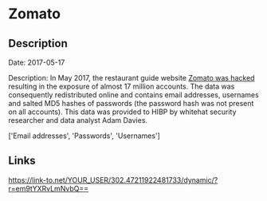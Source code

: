 # Zomato

## Description

Date: 2017-05-17

Description:
In May 2017, the restaurant guide website <a href="https://www.hackread.com/zomato-hacked-17-million-accounts-sold-on-dark-web/" target="_blank" rel="noopener">Zomato was hacked</a> resulting in the exposure of almost 17 million accounts. The data was consequently redistributed online and contains email addresses, usernames and salted MD5 hashes of passwords (the password hash was not present on all accounts). This data was provided to HIBP by whitehat security researcher and data analyst Adam Davies.


['Email addresses', 'Passwords', 'Usernames']

## Links

https://link-to.net/YOUR_USER/302.47211922481733/dynamic/?r=em9tYXRvLmNvbQ==